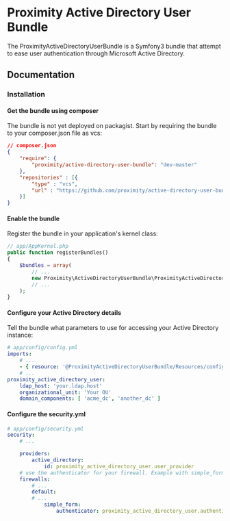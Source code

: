 Proximity Active Directory User Bundle
======================================

The ProximityActiveDirectoryUserBundle is a Symfony3 bundle that attempt to ease user authentication through Microsoft Active Directory.

## Documentation

### Installation

#### Get the bundle using composer

The bundle is not yet deployed on packagist. Start by requiring the bundle to your composer.json file as vcs:

```json
// composer.json
{
    "require": {
        "proximity/active-directory-user-bundle": "dev-master"
    },
    "repositories" : [{
        "type" : "vcs",
        "url" : "https://github.com/proximity/active-directory-user-bundle.git"
    }]
}
```

#### Enable the bundle

Register the bundle in your application's kernel class:

```php
// app/AppKernel.php
public function registerBundles()
{
    $bundles = array(
        // ...
        new Proximity\ActiveDirectoryUserBundle\ProximityActiveDirectoryUserBundle(),
        // ...
    );
}
```

#### Configure your Active Directory details

Tell the bundle what parameters to use for accessing your Active Directory instance:

```yaml
# app/config/config.yml
imports:
    # ...
    - { resource: '@ProximityActiveDirectoryUserBundle/Resources/config/security.xml' }
    # ...
proximity_active_directory_user:
    ldap_host: 'your.ldap.host'
    organizational_unit: 'Your OU'
    domain_components: [ 'acme_dc', 'another_dc' ]
```

#### Configure the security.yml

```yaml
# app/config/security.yml
security:
    # ...

    providers:
        active_directory:
            id: proximity_active_directory_user.user_provider
    # use the authenticator for your firewall. Example with simple_form:
    firewalls:
        # ...
        default:
        # ...
            simple_form:
                authenticator: proximity_active_directory_user.authenticator
```
